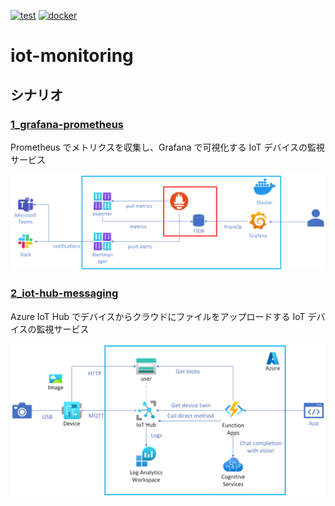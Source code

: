 [![test](https://github.com/ks6088ts-labs/iot-monitoring/actions/workflows/test.yaml/badge.svg?branch=main)](https://github.com/ks6088ts-labs/iot-monitoring/actions/workflows/test.yaml?query=branch%3Amain)
[![docker](https://github.com/ks6088ts-labs/iot-monitoring/actions/workflows/docker.yaml/badge.svg?branch=main)](https://github.com/ks6088ts-labs/iot-monitoring/actions/workflows/docker.yaml?query=branch%3Amain)

# iot-monitoring

## シナリオ

### [1_grafana-prometheus](./docs/1_grafana-prometheus/README.md)

Prometheus でメトリクスを収集し、Grafana で可視化する IoT デバイスの監視サービス

[![architecture](./docs/1_grafana-prometheus/architecture.png)](./docs/1_grafana-prometheus/architecture.png)

### [2_iot-hub-messaging](./docs/2_iot-hub-messaging/README.md)

Azure IoT Hub でデバイスからクラウドにファイルをアップロードする IoT デバイスの監視サービス

[![architecture](./docs/2_iot-hub-messaging/architecture.png)](./docs/2_iot-hub-messaging/architecture.png)
